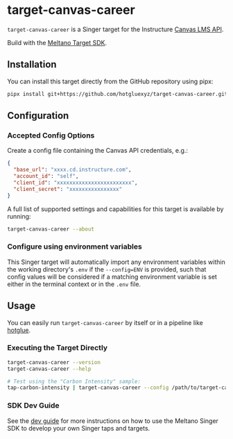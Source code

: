 # target-canvas-career

`target-canvas-career` is a Singer target for the Instructure [Canvas LMS API](https://canvas.instructure.com/doc/api/index.html).

Build with the [Meltano Target SDK](https://sdk.meltano.com).

## Installation

You can install this target directly from the GitHub repository using pipx:

```bash
pipx install git+https://github.com/hotgluexyz/target-canvas-career.git
```

## Configuration

### Accepted Config Options

Create a config file containing the Canvas API credentials, e.g.:

```json
{
  "base_url": "xxxx.cd.instructure.com",
  "account_id": "self",
  "client_id": "xxxxxxxxxxxxxxxxxxxxxxxx",
  "client_secret": "xxxxxxxxxxxxxxxx"
}
```

A full list of supported settings and capabilities for this
target is available by running:

```bash
target-canvas-career --about
```

### Configure using environment variables

This Singer target will automatically import any environment variables within the working directory's
`.env` if the `--config=ENV` is provided, such that config values will be considered if a matching
environment variable is set either in the terminal context or in the `.env` file.

## Usage

You can easily run `target-canvas-career` by itself or in a pipeline like [hotglue](https://hotgluew.com/).

### Executing the Target Directly

```bash
target-canvas-career --version
target-canvas-career --help

# Test using the "Carbon Intensity" sample:
tap-carbon-intensity | target-canvas-career --config /path/to/target-canvas-career-config.json
```

### SDK Dev Guide

See the [dev guide](https://sdk.meltano.com/en/latest/dev_guide.html) for more instructions on how to use the Meltano Singer SDK to
develop your own Singer taps and targets.
